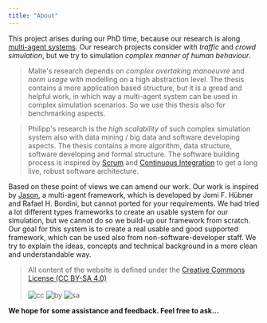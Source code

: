 ```yaml
---
title: "About"
---
```

This project arises during our PhD time, because our research is along [multi-agent systems](https://en.wikipedia.org/wiki/Multi-agent_system). Our research projects consider with _traffic_ and _crowd simulation_, but we try to simulation _complex manner of human behaviour_.

> Malte's research depends on _complex overtaking 
> manoeuvre_ and _norm usage_ with modelling on a high 
> abstraction level. The thesis contains a more 
> application based structure, but it is a gread and 
> helpful work, in which way a multi-agent system can 
> be used in complex simulation scenarios. So we use 
> this thesis also for benchmarking aspects.

<p/>

> Philipp's research is the _high scalability_ of such 
> complex simulation system also with data mining / big 
> data and software developing aspects. The thesis 
> contains a more algorithm, data structure, software 
> developing and formal structure. The software 
> building process is inspired by [Scrum](https://en.wikipedia.org/wiki/Scrum_(software_development)) and 
> [Continuous Integration](https://en.wikipedia.org/wiki/Continuous_integration) to get a long live, robust 
> software architecture.

Based on these point of views we can amend our work.
Our work is inspired by [Jason](http://jason.sourceforge.net/), a multi-agent framework, which is developed by Jomi F. Hübner and Rafael H. Bordini, but cannot ported for your requirements. We had tried a lot different types frameworks to create an usable system for our simulation, but we cannot do so we build-up our framework from scratch. Our goal for this system is to create a real usable and good supported framework, which can be used also from non-software-developer staff. We try to explain the ideas, concepts and technical background in a more clean and understandable way.

> All content of the website is defined under the 
[Creative Commons License (CC BY-SA 4.0)](https://creativecommons.org/licenses/by-sa/4.0/)
> <br/><br/>
> ![cc](https://mirrors.creativecommons.org/presskit/icons/cc.svg#floatcentering)
> ![by](https://mirrors.creativecommons.org/presskit/icons/by.svg#floatcentering)
> ![sa](https://mirrors.creativecommons.org/presskit/icons/sa.svg#floatcentering)

__We hope for some assistance and feedback. Feel free to ask...__
